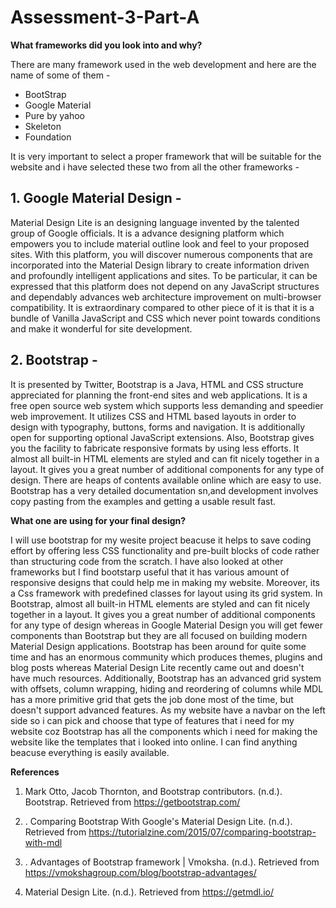 # Assessment-3-Part-A

**What frameworks did you look into and why?**

There are many framework used in the web development and here are the name of some of them - 
* BootStrap
* Google Material
* Pure by yahoo
* Skeleton
* Foundation

It is very important to select a proper framework that will be suitable for the website and i have selected these two from all the other frameworks -

## **1. Google Material Design -** 

Material Design Lite is an designing language invented by the talented group of Google officials. It is a advance designing platform which empowers you to include material outline look and feel to your proposed sites. With this platform, you will discover numerous components that are incorporated into the Material Design library to create information driven and profoundly intelligent applications and sites. To be particular, it can be expressed that this platform does not depend on any JavaScript structures and dependably advances web architecture improvement on multi-browser compatibility. It is extraordinary compared to other piece of it is that it is a bundle of Vanilla JavaScript and CSS which never point towards conditions and make it wonderful for site development.

## **2. Bootstrap -**

It is presented by Twitter, Bootstrap is a Java, HTML and CSS structure appreciated for planning the front-end sites and web applications. It is a free open source web system which supports less demanding and speedier web improvement. It utilizes CSS and HTML based layouts in order to design with typography, buttons, forms and navigation. It is additionally open for supporting optional JavaScript extensions. Also, Bootstrap gives you the facility to fabricate responsive formats by using less efforts. It almost all built-in HTML elements are styled and can fit nicely together in a layout. It gives you a great number of additional components for any type of design. There are heaps of contents available online which are easy to use. Bootstrap has a very detailed documentation sn,and development involves copy pasting from the examples and getting a usable result fast.

**What one are using for your final design?**

I will use bootstrap for my wesite project beacuse it helps to save coding effort by offering less CSS functionality and pre-built blocks of code rather than structuring code from the scratch. I have also looked at other frameworks but I find bootstarp useful that it has various amount of responsive designs that could help me in making my website. Moreover, its a Css framework with predefined classes for layout using its grid system. In Bootstrap, almost all built-in HTML elements are styled and can fit nicely together in a layout. It gives you a great number of additional components for any type of design whereas in Google Material Design you will get fewer components than Bootstrap but they are all focused on building modern Material Design applications. Bootstrap has been around for quite some time and has an enormous community which produces themes, plugins and blog posts whereas Material Design Lite recently came out and doesn't have much resources. Additionally, Bootstrap has an advanced grid system with offsets, column wrapping, hiding and reordering of columns while MDL has a more primitive grid that gets the job done most of the time, but doesn't support advanced features. As my website have a navbar on the left side so i can pick and choose that type of features that i need for my website coz Bootstrap has all the components which i need for making the website like the templates that i looked into online. I can find anything beacuse everything is easily available.


**References**

1. Mark Otto, Jacob Thornton, and Bootstrap contributors. (n.d.). Bootstrap. Retrieved from https://getbootstrap.com/

2. . Comparing Bootstrap With Google's Material Design Lite. (n.d.). Retrieved from https://tutorialzine.com/2015/07/comparing-bootstrap-with-mdl

3. . Advantages of Bootstrap framework | Vmoksha. (n.d.). Retrieved from https://vmokshagroup.com/blog/bootstrap-advantages/

4. Material Design Lite. (n.d.). Retrieved from https://getmdl.io/
